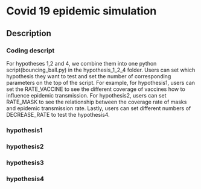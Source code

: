 # Covid 19 epidemic simulation
## Description


### Coding descript

For hypotheses 1,2 and 4, we combine them into one python script(bouncing_ball.py) in the hypothesis_1_2_4 folder. Users can set which hypothesis they want to test and set the number of corresponding parameters on the top of the script. For example, for hypothesis1, users can set the RATE_VACCINE to see the different coverage of vaccines how to influence epidemic transmission. For hypothesis2, users can set RATE_MASK to see the relationship between the coverage rate of masks and epidemic transmission rate. Lastly, users can set different numbers of DECREASE_RATE to test the hypothesis4. 

### hypothesis1

### hypothesis2

### hypothesis3

### hypothesis4
